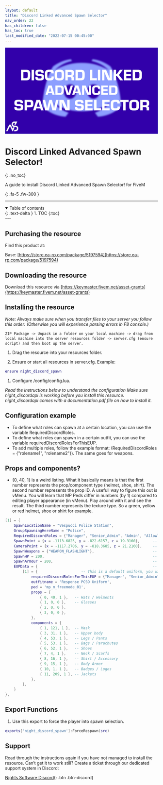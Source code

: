 ```yaml
---
layout: default
title: "Discord Linked Advanced Spawn Selector"
nav_order: 22
has_children: false
has_toc: true
last_modified_date: "2022-07-15 00:45:00"
---
```


<img class="cover-img" src="/assets/img/discordSpawn.png" alt="Discord Linked Advanced Spawn Selector! Resource" draggable="false">

# Discord Linked Advanced Spawn Selector!
{: .no_toc}

A guide to install Discord Linked Advanced Spawn Selector! for FiveM

{: .fs-5 .fw-300 }

---
<details open markdown="block">
  <summary>
    Table of contents
  </summary>
  {: .text-delta }
1. TOC
{:toc}
</details>
---

## Purchasing the resource

Find this product at:

Base: [https://store.ea-rp.com/package/5197594](https://store.ea-rp.com/package/5197594)

## Downloading the resource

Download this resource via [https://keymaster.fivem.net/asset-grants](https://keymaster.fivem.net/asset-grants)

## Installing the resource

*Note: Always make sure when you transfer files to your server you follow this order: (Otherwise you will experience parsing errors in F8 console.)*

```
ZIP Package -> Unpack in a folder on your local machine -> drag from local machine into the server resources folder -> server.cfg (ensure script) and then boot up the server.
```

1. Drag the resource into your resources folder.

1. Ensure or start all resources in server.cfg. Example:
```lua
ensure night_discord_spawn
```

1. Configure /config/config.lua.

*Read the instructions below to understand the configuration*
*Make sure night_discordapi is working before you install this resource. night_discordapi comes with a documentation.pdf file on how to install it.*

## Configuration example

* To define what roles can spawn at a certain location, you can use the variable RequiredDiscordRoles.
* To define what roles can spawn in a certain outfit, you can use the variable requiredDiscordRolesForThisEUP.
* To add multiple roles, follow the example format: (RequiredDiscordRoles = {"rolename1", "rolename2"}). The same goes for weapons.

## Props and components?

* {0, 40, 1} is a weird listing. What it basically means is that the first number represents the prop/component type (helmet, shoe, shirt). The second number represents the prop ID. A usefull way to figure this out is vMenu. You will learn that MP Peds differ in numbers (by 1) compared to editing player appearance (in vMenu). Play around with it and see the result. The third number represents the texture type. So a green, yellow or red helmet, shoe or shirt for example.

```lua
[1] = {
    SpawnLocationName = "Vespucci Police Station",
    GroupSpawningHereName = "Police",
    RequiredDiscordRoles = {"Manager", "Senior_Admin", "Admin", "Allowlisted"},     -- Used when discord API is enabled, match these to your role names in night_discordapi.
    SpawnPoint = {x = -1113.6825, y = -822.6157, z = 19.3160},      -- Location where the player will spawn.
    CameraPoint = {x = -1117.2706, y = -818.3685, z = 21.2160},     -- Location from where the camera will face the spawnpoint.
    SpawnWeapons = {"WEAPON_FLASHLIGHT"},                           -- Weapons which the player of this section will spawn with.
    SpawnHP = 200,                                                  -- Health ,,
    SpawnArmour = 200,                                              -- Armour ,,
    EUPData = {                                                     -- EUPData defines the player clothing, props and textures.
        [1] = {                    -- This is a default uniform, you will have to change this.
            requiredDiscordRolesForThisEUP = {"Manager", "Senior_Admin", "Admin", "PCSO", "Essex_Police_Force"},
            outfitname = 'Response PCSO Uniform',
            ped = 'mp_m_freemode_01', 
            props = {
                { 0, 40, 1 },   -- Hats / Helments
                { 1, 0, 0 },    -- Glasses
                { 2, 0, 0 },
                { 3, 0, 0 },
            },
            components = {
                { 1, 121, 1 },  -- Mask
                { 3, 31, 1 },   -- Upper body
                { 4, 53, 1 },   -- Legs / Pants
                { 5, 53, 1 },   -- Bags / Parachutes
                { 6, 52, 1 },   -- Shoes
                { 7, 4, 1 },    -- Neck / Scarfs
                { 8, 16, 1 },   -- Shirt / Accessory
                { 9, 15, 1 },   -- Body Armor
                { 10, 1, 1 },   -- Badges / Logos
                { 11, 209, 1 }, -- Jackets
            },
        },
    }
},
```

## Export Functions

1. Use this export to force the player into spawn selection.
```lua
exports['night_discord_spawn']:ForceRespawn(src)
```

## Support

Read through the instructions again if you have not managed to install the resource. Can’t get it to work still? Create a ticket through our dedicated support system in Discord:

[Nights Software Discord](https://ns.ea-rp.com){: .btn .btn-discord}